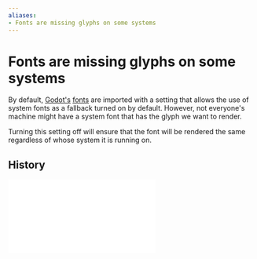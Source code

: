 ```yaml
---
aliases:
- Fonts are missing glyphs on some systems
---
```


# Fonts are missing glyphs on some systems

 By default, [Godot's](../notes/godot.md) [fonts](../notes/godot-font.md) are imported with a setting that allows the use of system fonts as a fallback turned on by default. However, not everyone's machine might have a system font that has the glyph we want to render.

Turning this setting off will ensure that the font will be rendered the same regardless of whose system it is running on.

## History

![20240611_244207](entries/20240611_244207.md)
